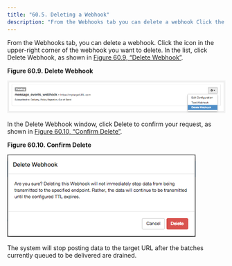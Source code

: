 ```yaml
---
title: "60.5. Deleting a Webhook"
description: "From the Webhooks tab you can delete a webhook Click the icon in the upper right corner of the webhook you want to delete In the list click Delete Webhook as shown in Figure 60 9 Delete Webhook Figure 60 9 Delete Webhook In the Delete Webhook window click Delete..."
---
```


From the Webhooks tab, you can delete a webhook. Click the icon in the upper-right corner of the webhook you want to delete. In the list, click Delete Webhook, as shown in [Figure 60.9, “Delete Webhook”](web-ui.webhooks.delete#figure_delete_webhook "Figure 60.9. Delete Webhook").

<a name="figure_delete_webhook"></a> 

**Figure 60.9. Delete Webhook**

![Delete Webhook](images/delete_webhook.png)

In the Delete Webhook window, click Delete to confirm your request, as shown in [Figure 60.10, “Confirm Delete”](web-ui.webhooks.delete#figure_confirm_delete "Figure 60.10. Confirm Delete").

<a name="figure_confirm_delete"></a> 

**Figure 60.10. Confirm Delete**

![Confirm Delete](images/confirm_delete.png)

The system will stop posting data to the target URL after the batches currently queued to be delivered are drained.